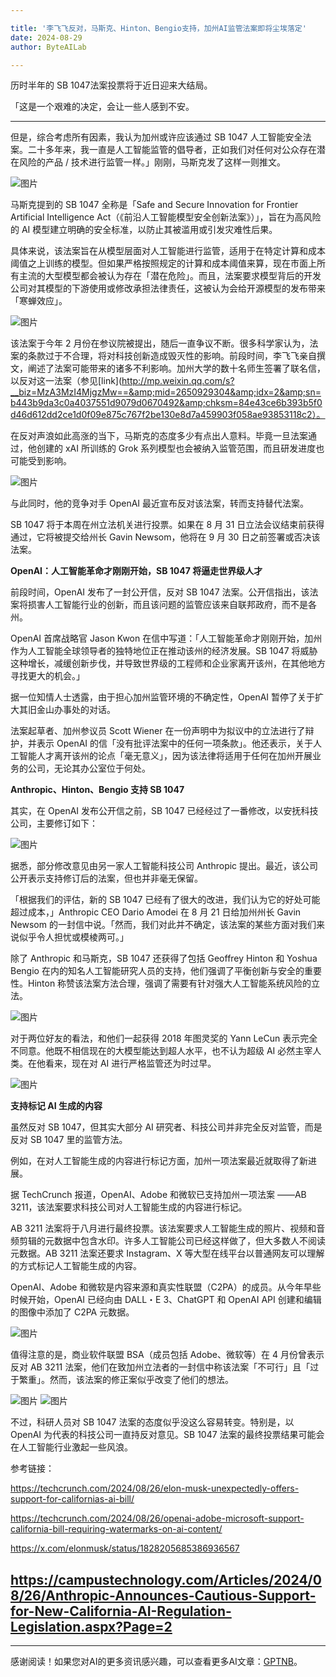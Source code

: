 ```yaml
---

title: '李飞飞反对，马斯克、Hinton、Bengio支持，加州AI监管法案即将尘埃落定'
date: 2024-08-29
author: ByteAILab

---
```


历时半年的 SB 1047法案投票将于近日迎来大结局。


「这是一个艰难的决定，会让一些人感到不安。

---
但是，综合考虑所有因素，我认为加州或许应该通过 SB 1047 人工智能安全法案。二十多年来，我一直是人工智能监管的倡导者，正如我们对任何对公众存在潜在风险的产品 / 技术进行监管一样。」刚刚，马斯克发了这样一则推文。

![图片](https://mmbiz.qpic.cn/sz_mmbiz_png/KmXPKA19gW9UlmGTXiarJHusFicxPz8bH0sibxib6IlHM5rx7HYichR4F3r2OBllz5iabAJ0ibicKH6icchlWQ6mObjZOzw/640?wx_fmt=png&amp;from=appmsg)

马斯克提到的 SB 1047 全称是「Safe and Secure Innovation for Frontier Artificial Intelligence Act（《前沿人工智能模型安全创新法案》）」，旨在为高风险的 AI 模型建立明确的安全标准，以防止其被滥用或引发灾难性后果。

具体来说，该法案旨在从模型层面对人工智能进行监管，适用于在特定计算和成本阈值之上训练的模型。但如果严格按照规定的计算和成本阈值来算，现在市面上所有主流的大型模型都会被认为存在「潜在危险」。而且，法案要求模型背后的开发公司对其模型的下游使用或修改承担法律责任，这被认为会给开源模型的发布带来「寒蝉效应」。

![图片](https://mmbiz.qpic.cn/sz_mmbiz_png/KmXPKA19gW9UlmGTXiarJHusFicxPz8bH0tX7Jl5WDP0xlvfctDnI926icFtdwMIEOyn3ZyqzKLicgT5R7WO1Pwgxg/640?wx_fmt=png&amp;from=appmsg)

该法案于今年 2 月份在参议院被提出，随后一直争议不断。很多科学家认为，法案的条款过于不合理，将对科技创新造成毁灭性的影响。前段时间，李飞飞亲自撰文，阐述了法案可能带来的诸多不利影响。加州大学的数十名师生签署了联名信，以反对这一法案（参见[link](http://mp.weixin.qq.com/s?__biz=MzA3MzI4MjgzMw==&amp;mid=2650929304&amp;idx=2&amp;sn=b443b9da3c0a4037551d9079d0670492&amp;chksm=84e43ce6b393b5f0d46d612dd2ce1d0f09e875c767f2be130e8d7a459903f058ae93853118c2）。

在反对声浪如此高涨的当下，马斯克的态度多少有点出人意料。毕竟一旦法案通过，他创建的 xAI 所训练的 Grok 系列模型也会被纳入监管范围，而且研发进度也可能受到影响。

![图片](https://mmbiz.qpic.cn/sz_mmbiz_png/KmXPKA19gW9UlmGTXiarJHusFicxPz8bH0rFq1ZY55Zql4uhO2kPR3BxkZu342AhLFegIR2F79sTsPl5PLG6Iib7Q/640?wx_fmt=png&amp;from=appmsg)

与此同时，他的竞争对手 OpenAI 最近宣布反对该法案，转而支持替代法案。

SB 1047 将于本周在州立法机关进行投票。如果在 8 月 31 日立法会议结束前获得通过，它将被提交给州长 Gavin Newsom，他将在 9 月 30 日之前签署或否决该法案。

**OpenAI：人工智能革命才刚刚开始，SB 1047 将逼走世界级人才**

前段时间，OpenAI 发布了一封公开信，反对 SB 1047 法案。公开信指出，该法案将损害人工智能行业的创新，而且该问题的监管应该来自联邦政府，而不是各州。

OpenAI 首席战略官 Jason Kwon 在信中写道：「人工智能革命才刚刚开始，加州作为人工智能全球领导者的独特地位正在推动该州的经济发展。SB 1047 将威胁这种增长，减缓创新步伐，并导致世界级的工程师和企业家离开该州，在其他地方寻找更大的机会。」

据一位知情人士透露，由于担心加州监管环境的不确定性，OpenAI 暂停了关于扩大其旧金山办事处的对话。

法案起草者、加州参议员 Scott Wiener 在一份声明中为拟议中的立法进行了辩护，并表示 OpenAI 的信「没有批评法案中的任何一项条款」。他还表示，关于人工智能人才离开该州的论点「毫无意义」，因为该法律将适用于任何在加州开展业务的公司，无论其办公室位于何处。

**Anthropic、Hinton、Bengio 支持 SB 1047**

其实，在 OpenAI 发布公开信之前，SB 1047 已经经过了一番修改，以安抚科技公司，主要修订如下：

![图片](https://mmbiz.qpic.cn/sz_mmbiz_png/KmXPKA19gW9UlmGTXiarJHusFicxPz8bH00Y7M8VeGAw6knTN4XQOeayxYvyhiad7a2U9hBcCK9j7sh5NtBRoTUfA/640?wx_fmt=png&amp;from=appmsg)

据悉，部分修改意见由另一家人工智能科技公司 Anthropic 提出。最近，该公司公开表示支持修订后的法案，但也并非毫无保留。

「根据我们的评估，新的 SB 1047 已经有了很大的改进，我们认为它的好处可能超过成本，」Anthropic CEO Dario Amodei 在 8 月 21 日给加州州长 Gavin Newsom 的一封信中说。「然而，我们对此并不确定，该法案的某些方面对我们来说似乎令人担忧或模棱两可。」

除了 Anthropic 和马斯克，SB 1047 还获得了包括 Geoffrey Hinton 和 Yoshua Bengio 在内的知名人工智能研究人员的支持，他们强调了平衡创新与安全的重要性。Hinton 称赞该法案方法合理，强调了需要有针对强大人工智能系统风险的立法。

![图片](https://mmbiz.qpic.cn/sz_mmbiz_png/KmXPKA19gW9UlmGTXiarJHusFicxPz8bH0zFXnYOe21RzPEfxzib32hNCXPAhnRyjFE5pFZlUglN8uU4oXZ3N6a8w/640?wx_fmt=png&amp;from=appmsg)

对于两位好友的看法，和他们一起获得 2018 年图灵奖的 Yann LeCun 表示完全不同意。他既不相信现在的大模型能达到超人水平，也不认为超级 AI 必然主宰人类。在他看来，现在对 AI 进行严格监管还为时过早。

![图片](https://mmbiz.qpic.cn/sz_mmbiz_png/KmXPKA19gW9UlmGTXiarJHusFicxPz8bH0mdq6iaiavicwbclKwemsib9Fj1TTthEnAbeJ6dqKWyP92dRDsCUhb587wA/640?wx_fmt=png&amp;from=appmsg)

**支持标记 AI 生成的内容**

虽然反对 SB 1047，但其实大部分 AI 研究者、科技公司并非完全反对监管，而是反对 SB 1047 里的监管方法。

例如，在对人工智能生成的内容进行标记方面，加州一项法案最近就取得了新进展。

据 TechCrunch 报道，OpenAI、Adobe 和微软已支持加州一项法案 ——AB 3211，该法案要求科技公司对人工智能生成的内容进行标记。

AB 3211 法案将于八月进行最终投票。该法案要求人工智能生成的照片、视频和音频剪辑的元数据中包含水印。许多人工智能公司已经这样做了，但大多数人不阅读元数据。AB 3211 法案还要求 Instagram、X 等大型在线平台以普通网友可以理解的方式标记人工智能生成的内容。

OpenAI、Adobe 和微软是内容来源和真实性联盟（C2PA）的成员。从今年早些时候开始，OpenAI 已经向由 DALL・E 3、ChatGPT 和 OpenAI API 创建和编辑的图像中添加了 C2PA 元数据。

![图片](https://mmbiz.qpic.cn/sz_mmbiz_png/KmXPKA19gW9UlmGTXiarJHusFicxPz8bH0w5esxniaFic7fLuibyV0w0CG2f5YibiaTmtZemQMicQvdM0O1iaEVqHHCjtIw/640?wx_fmt=png&amp;from=appmsg)

值得注意的是，商业软件联盟 BSA（成员包括 Adobe、微软等）在 4 月份曾表示反对 AB 3211 法案，他们在致加州立法者的一封信中称该法案「不可行」且「过于繁重」。然而，该法案的修正案似乎改变了他们的想法。

![图片](https://mmbiz.qpic.cn/sz_mmbiz_png/KmXPKA19gW9UlmGTXiarJHusFicxPz8bH04ib9DB30ddq6jRHeicBPDUician9dxsvAOXtsqHBKvh8ibv2FNU3s3LB7PA/640?wx_fmt=png&amp;from=appmsg)
![图片](https://mmbiz.qpic.cn/sz_mmbiz_png/KmXPKA19gW9UlmGTXiarJHusFicxPz8bH0eDIzbsw8WoI87WeYAOZcjXC9w6No4pE93FS87MnTwszTicgWZkciavAw/640?wx_fmt=png&amp;from=appmsg)

不过，科研人员对 SB 1047 法案的态度似乎没这么容易转变。特别是，以 OpenAI 为代表的科技公司一直持反对意见。SB 1047 法案的最终投票结果可能会在人工智能行业激起一些风浪。

参考链接：

https://techcrunch.com/2024/08/26/elon-musk-unexpectedly-offers-support-for-californias-ai-bill/

https://techcrunch.com/2024/08/26/openai-adobe-microsoft-support-california-bill-requiring-watermarks-on-ai-content/

https://x.com/elonmusk/status/1828205685386936567

https://campustechnology.com/Articles/2024/08/26/Anthropic-Announces-Cautious-Support-for-New-California-AI-Regulation-Legislation.aspx?Page=2
---
---
感谢阅读！如果您对AI的更多资讯感兴趣，可以查看更多AI文章：[GPTNB](https://gptnb.com)。